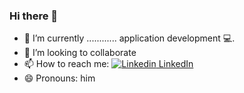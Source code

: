 ### Hi there 👋

<!--
**satyendra-123/satyendra-123** is a ✨ _special_ ✨ repository because its `README.md` (this file) appears on your GitHub profile.

Here are some ideas to get you started:

- 🔭 I’m currently working on ...
- 🌱 I’m currently learning ...
- 👯 I’m looking to collaborate on ...
- 🤔 I’m looking for help with ...
- 💬 Ask me about ...
- 📫 How to reach me: ...
- 😄 Pronouns: ...
- ⚡ Fun fact: ...
-->

- 🔭 I’m currently ............ application development :computer:. 
- 👯 I’m looking to collaborate
- 📫 How to reach me: 
[![Linkedin](https://i.stack.imgur.com/gVE0j.png) LinkedIn](https://www.linkedin.com/in/satyendra-kotiya/)
- 😄 Pronouns: him
